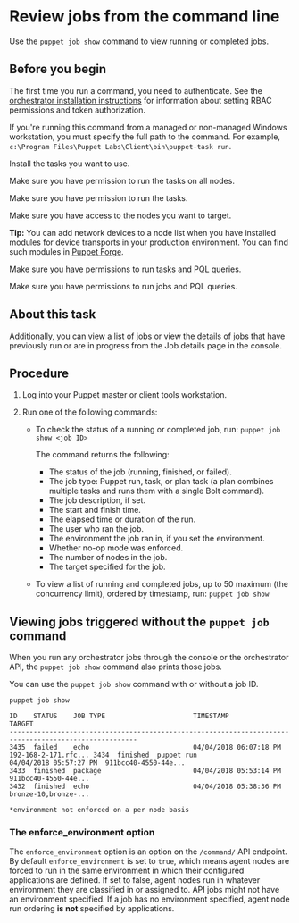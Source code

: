 # Review jobs from the command line

Use the `puppet job show` command to view running or completed jobs.

## Before you begin

The first time you run a command, you need to authenticate. See the [orchestrator installation instructions](configuring_puppet_orchestrator.md#) for information about setting RBAC permissions and token authorization.

If you're running this command from a managed or non-managed Windows workstation, you must specify the full path to the command. For example, `c:\Program Files\Puppet Labs\Client\bin\puppet-task run`.

Install the tasks you want to use.

Make sure you have permission to run the tasks on all nodes.

Make sure you have permission to run the tasks.

Make sure you have access to the nodes you want to target.

**Tip:** You can add network devices to a node list when you have installed modules for device transports in your production environment. You can find such modules in [Puppet Forge](https://forge.puppet.com/).

Make sure you have permissions to run tasks and PQL queries.

Make sure you have permissions to run jobs and PQL queries.

## About this task

Additionally, you can view a list of jobs or view the details of jobs that have previously run or are in progress from the Job details page in the console.

## Procedure

1.  Log into your Puppet master or client tools workstation.

2.  Run one of the following commands:

    -   To check the status of a running or completed job, run: `puppet job show <job ID>`

        The command returns the following:

        -   The status of the job \(running, finished, or failed\).
        -   The job type: Puppet run, task, or plan task \(a plan combines multiple tasks and runs them with a single Bolt command\). 
        -   The job description, if set.
        -   The start and finish time.
        -   The elapsed time or duration of the run.
        -   The user who ran the job.
        -   The environment the job ran in, if you set the environment.
        -   Whether no-op mode was enforced.
        -   The number of nodes in the job.
        -   The target specified for the job.
    -   To view a list of running and completed jobs, up to 50 maximum \(the concurrency limit\), ordered by timestamp, run: `puppet job show`

## Viewing jobs triggered without the `puppet job` command

When you run any orchestrator jobs through the console or the orchestrator API, the `puppet job show` command also prints those jobs.

You can use the `puppet job show` command with or without a job ID.

```
puppet job show

ID    STATUS    JOB TYPE                      TIMESTAMP               TARGET
------------------------------------------------------------------------------------------------------
3435  failed    echo                          04/04/2018 06:07:18 PM  192-168-2-171.rfc... 3434  finished  puppet run                    04/04/2018 05:57:27 PM  911bcc40-4550-44e...
3433  finished  package                       04/04/2018 05:53:14 PM  911bcc40-4550-44e...
3432  finished  echo                          04/04/2018 05:38:36 PM  bronze-10,bronze-...
   
*environment not enforced on a per node basis
```

### The enforce\_environment option

The `enforce_environment` option is an option on the `/command/` API endpoint. By default `enforce_environment` is set to `true`, which means agent nodes are forced to run in the same environment in which their configured applications are defined. If set to false, agent nodes run in whatever environment they are classified in or assigned to. API jobs might not have an environment specified. If a job has no environment specified, agent node run ordering **is not** specified by applications.

